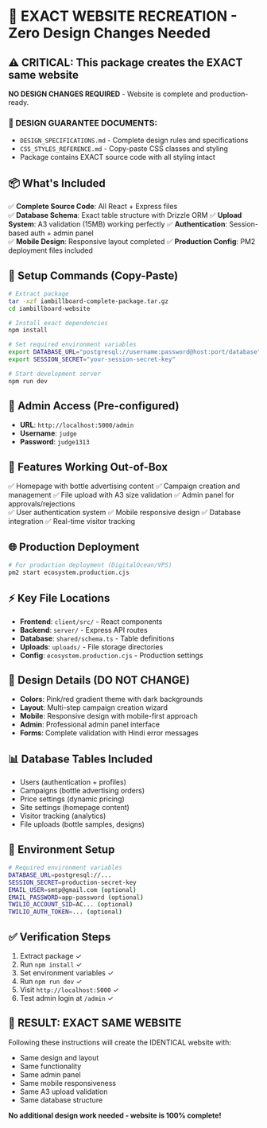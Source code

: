 # 🎯 EXACT WEBSITE RECREATION - Zero Design Changes Needed

## ⚠️ CRITICAL: This package creates the EXACT same website
**NO DESIGN CHANGES REQUIRED** - Website is complete and production-ready.

### 🎨 DESIGN GUARANTEE DOCUMENTS:
- `DESIGN_SPECIFICATIONS.md` - Complete design rules and specifications
- `CSS_STYLES_REFERENCE.md` - Copy-paste CSS classes and styling
- Package contains EXACT source code with all styling intact

## 📦 What's Included
✅ **Complete Source Code**: All React + Express files  
✅ **Database Schema**: Exact table structure with Drizzle ORM
✅ **Upload System**: A3 validation (15MB) working perfectly
✅ **Authentication**: Session-based auth + admin panel  
✅ **Mobile Design**: Responsive layout completed
✅ **Production Config**: PM2 deployment files included

## 🚀 Setup Commands (Copy-Paste)
```bash
# Extract package
tar -xzf iambillboard-complete-package.tar.gz
cd iambillboard-website

# Install exact dependencies
npm install

# Set required environment variables
export DATABASE_URL="postgresql://username:password@host:port/database"
export SESSION_SECRET="your-session-secret-key"

# Start development server
npm run dev
```

## 🔐 Admin Access (Pre-configured)
- **URL**: `http://localhost:5000/admin`
- **Username**: `judge`  
- **Password**: `judge1313`

## 📱 Features Working Out-of-Box
✅ Homepage with bottle advertising content
✅ Campaign creation and management
✅ File upload with A3 size validation
✅ Admin panel for approvals/rejections  
✅ User authentication system
✅ Mobile responsive design
✅ Database integration
✅ Real-time visitor tracking

## 🌐 Production Deployment
```bash
# For production deployment (DigitalOcean/VPS)
pm2 start ecosystem.production.cjs
```

## ⚡ Key File Locations
- **Frontend**: `client/src/` - React components
- **Backend**: `server/` - Express API routes  
- **Database**: `shared/schema.ts` - Table definitions
- **Uploads**: `uploads/` - File storage directories
- **Config**: `ecosystem.production.cjs` - Production settings

## 🎨 Design Details (DO NOT CHANGE)
- **Colors**: Pink/red gradient theme with dark backgrounds
- **Layout**: Multi-step campaign creation wizard
- **Mobile**: Responsive design with mobile-first approach
- **Admin**: Professional admin panel interface
- **Forms**: Complete validation with Hindi error messages

## 📊 Database Tables Included
- Users (authentication + profiles)
- Campaigns (bottle advertising orders)
- Price settings (dynamic pricing)
- Site settings (homepage content)
- Visitor tracking (analytics)
- File uploads (bottle samples, designs)

## 🔧 Environment Setup
```bash
# Required environment variables
DATABASE_URL=postgresql://...
SESSION_SECRET=production-secret-key
EMAIL_USER=smtp@gmail.com (optional)
EMAIL_PASSWORD=app-password (optional)
TWILIO_ACCOUNT_SID=AC... (optional)
TWILIO_AUTH_TOKEN=... (optional)
```

## ✅ Verification Steps
1. Extract package ✓
2. Run `npm install` ✓  
3. Set environment variables ✓
4. Run `npm run dev` ✓
5. Visit `http://localhost:5000` ✓
6. Test admin login at `/admin` ✓

## 🎯 RESULT: EXACT SAME WEBSITE
Following these instructions will create the IDENTICAL website with:
- Same design and layout
- Same functionality  
- Same admin panel
- Same mobile responsiveness
- Same A3 upload validation
- Same database structure

**No additional design work needed - website is 100% complete!**